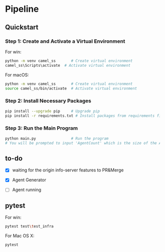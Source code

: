 # Pipeline

## Quickstart

### Step 1: Create and Activate a Virtual Environment
For win:
```bash
python -m venv camel_ss       # Create virtual environment
camel_ss\Scripts\activate  # Activate virtual environment
```
For macOS:
```bash
python -m venv camel_ss       # Create virtual environment
source camel_ss/bin/activate  # Activate virtual environment
```

### Step 2: Install Necessary Packages

```bash
pip install --upgrade pip     # Upgrade pip
pip install -r requirements.txt # Install packages from requirements file
```

### Step 3: Run the Main Program

```bash
python main.py                # Run the program
# You will be prompted to input 'AgentCount' which is the size of the AI-Society/Sandbox
```


## to-do

- [x] waiting for the origin info-server features to PR&Merge 
- [x] Agent Generator 
- [ ] Agent running 


## pytest

For win:
```bash
pytest test\test_infra  
```

For Mac OS X:
```bash
pytest
```

